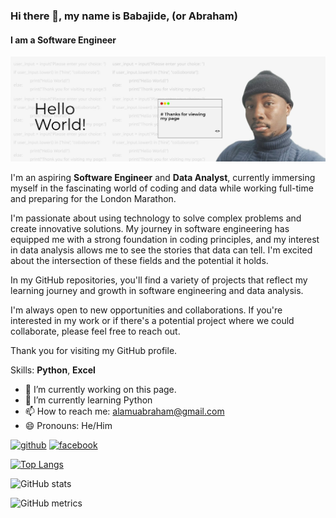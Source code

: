 ### Hi there 👋, my name is Babajide, (or Abraham)
#### I am a Software Engineer
![I am a Software Engineer](https://github.com/BabaJD/BabaJD/blob/main/Babajide%20Abraham%20Alamu.jpeg)

I'm an aspiring **Software Engineer** and **Data Analyst**, currently immersing myself in the fascinating world of coding and data while working full-time and preparing for the London Marathon. 

I'm passionate about using technology to solve complex problems and create innovative solutions. My journey in software engineering has equipped me with a strong foundation in coding principles, and my interest in data analysis allows me to see the stories that data can tell. I'm excited about the intersection of these fields and the potential it holds.

In my GitHub repositories, you'll find a variety of projects that reflect my learning journey and growth in software engineering and data analysis.

I'm always open to new opportunities and collaborations. If you're interested in my work or if there's a potential project where we could collaborate, please feel free to reach out.

Thank you for visiting my GitHub profile.

Skills: **Python**, **Excel**

- 🔭 I’m currently working on this page. 
- 🌱 I’m currently learning Python 
- 📫 How to reach me: alamuabraham@gmail.com 
- 😄 Pronouns: He/Him 


[<img src='https://cdn.jsdelivr.net/npm/simple-icons@3.0.1/icons/github.svg' alt='github' height='40'>](https://github.com/BabaJD)  [<img src='https://cdn.jsdelivr.net/npm/simple-icons@3.0.1/icons/facebook.svg' alt='facebook' height='40'>](https://www.facebook.com/babajidealamu.a/)  

[![Top Langs](https://github-readme-stats.vercel.app/api/top-langs/?username=BabaJD)](https://github.com/anuraghazra/github-readme-stats)

![GitHub stats](https://github-readme-stats.vercel.app/api?username=BabaJD&show_icons=true)  

![GitHub metrics](https://metrics.lecoq.io/BabaJD)  

